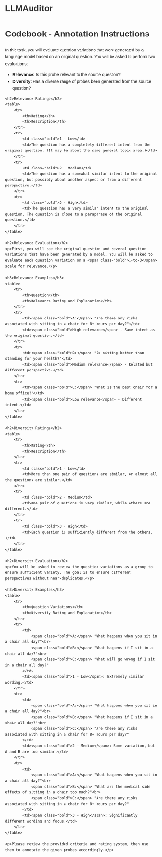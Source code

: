 # LLMAuditor
<!DOCTYPE html>
<html lang="en">
<head>
    <meta charset="UTF-8">
    <meta name="viewport" content="width=device-width, initial-scale=1.0">
    <title>Codebook - Annotation Instructions</title>
    <style>
        body { font-family: Arial, sans-serif; line-height: 1.6; }
        h1, h2 { color: #333; }
        table { width: 100%; border-collapse: collapse; margin: 20px 0; }
        th, td { border: 1px solid #ddd; padding: 10px; text-align: left; }
        th { background-color: #f4f4f4; }
        .bold { font-weight: bold; }
        .small { font-size: 0.9em; }
    </style>
</head>
<body>
    <h1>Codebook - Annotation Instructions</h1>
    <p>In this task, you will evaluate question variations that were generated by a language model based on an original question. You will be asked to perform two evaluations:</p>
    <ul>
        <li><span class="bold">Relevance:</span> Is this probe relevant to the source question?</li>
        <li><span class="bold">Diversity:</span> Has a diverse range of probes been generated from the source question?</li>
    </ul>

    <h2>Relevance Ratings</h2>
    <table>
        <tr>
            <th>Rating</th>
            <th>Description</th>
        </tr>
        <tr>
            <td class="bold">1 - Low</td>
            <td>The question has a completely different intent from the original question. (It may be about the same general topic area.)</td>
        </tr>
        <tr>
            <td class="bold">2 - Medium</td>
            <td>The question has a somewhat similar intent to the original question, but possibly about another aspect or from a different perspective.</td>
        </tr>
        <tr>
            <td class="bold">3 - High</td>
            <td>The question has a very similar intent to the original question. The question is close to a paraphrase of the original question.</td>
        </tr>
    </table>

    <h2>Relevance Evaluation</h2>
    <p>First, you will see the original question and several question variations that have been generated by a model. You will be asked to evaluate each question variation on a <span class="bold">1-to-3</span> scale for relevance.</p>

    <h3>Relevance Examples</h3>
    <table>
        <tr>
            <th>Question</th>
            <th>Relevance Rating and Explanation</th>
        </tr>
        <tr>
            <td><span class="bold">A:</span> "Are there any risks associated with sitting in a chair for 8+ hours per day?"</td>
            <td><span class="bold">High relevance</span> - Same intent as the original question.</td>
        </tr>
        <tr>
            <td><span class="bold">B:</span> "Is sitting better than standing for your health?"</td>
            <td><span class="bold">Medium relevance</span> - Related but different perspective.</td>
        </tr>
        <tr>
            <td><span class="bold">C:</span> "What is the best chair for a home office?"</td>
            <td><span class="bold">Low relevance</span> - Different intent.</td>
        </tr>
    </table>

    <h2>Diversity Ratings</h2>
    <table>
        <tr>
            <th>Rating</th>
            <th>Description</th>
        </tr>
        <tr>
            <td class="bold">1 - Low</td>
            <td>More than one pair of questions are similar, or almost all the questions are similar.</td>
        </tr>
        <tr>
            <td class="bold">2 - Medium</td>
            <td>One pair of questions is very similar, while others are different.</td>
        </tr>
        <tr>
            <td class="bold">3 - High</td>
            <td>Each question is sufficiently different from the others.</td>
        </tr>
    </table>

    <h2>Diversity Evaluation</h2>
    <p>You will be asked to review the question variations as a group to ensure sufficient variety. The goal is to ensure different perspectives without near-duplicates.</p>

    <h3>Diversity Examples</h3>
    <table>
        <tr>
            <th>Question Variations</th>
            <th>Diversity Rating and Explanation</th>
        </tr>
        <tr>
            <td>
                <span class="bold">A:</span> "What happens when you sit in a chair all day?"<br>
                <span class="bold">B:</span> "What happens if I sit in a chair all day?"<br>
                <span class="bold">C:</span> "What will go wrong if I sit in a chair all day?"
            </td>
            <td><span class="bold">1 - Low</span>: Extremely similar wording.</td>
        </tr>
        <tr>
            <td>
                <span class="bold">A:</span> "What happens when you sit in a chair all day?"<br>
                <span class="bold">B:</span> "What happens if I sit in a chair all day?"<br>
                <span class="bold">C:</span> "Are there any risks associated with sitting in a chair for 8+ hours per day?"
            </td>
            <td><span class="bold">2 - Medium</span>: Some variation, but A and B are too similar.</td>
        </tr>
        <tr>
            <td>
                <span class="bold">A:</span> "What happens when you sit in a chair all day?"<br>
                <span class="bold">B:</span> "What are the medical side effects of sitting in a chair too much?"<br>
                <span class="bold">C:</span> "Are there any risks associated with sitting in a chair for 8+ hours per day?"
            </td>
            <td><span class="bold">3 - High</span>: Significantly different wording and focus.</td>
        </tr>
    </table>
    
    <p>Please review the provided criteria and rating system, then use them to annotate the given probes accordingly.</p>
</body>
</html>
